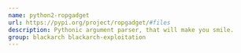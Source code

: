 ```yaml
---
name: python2-ropgadget
url: https://pypi.org/project/ropgadget/#files
description: Pythonic argument parser, that will make you smile.
group: blackarch blackarch-exploitation
---
```

